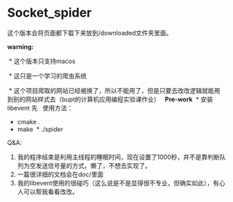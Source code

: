 # Socket_spider


这个版本会将页面都下载下来放到/downloaded文件夹里面。

**warning:**



  * 这个版本只支持macos
  
  * 这只是一个学习的爬虫系统
 
  * 这个项目爬取的网站已经被换了，所以不能用了，但是只要去改改逻辑就能用到别的网站样式去（bupt的计算机应用编程实验课作业）
  
**Pre-work**
  * 安装 libevent 先
  
使用方法：
 
  * cmake .
  * make
  * ./spider
  
Q&A:

1. 我的程序结束是利用主线程的睡眠时间，现在设置了1000秒，并不是靠判断队列为空发送信号量的方式，懒了，不想去实现了。
2. 一篇很详细的文档会在doc/里面
3. 我的libevent使用的很碰巧（这么说是不是显得很不专业，但确实如此），有心人可以帮我看看改改。
